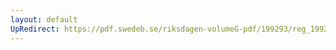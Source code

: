 ```yaml
---
layout: default
UpRedirect: https://pdf.swedeb.se/riksdagen-volumeG-pdf/199293/reg_199293/reg_199293_0537.pdf
---
```

